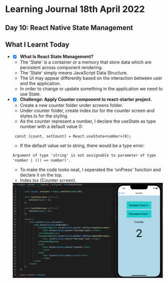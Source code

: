 # Learning Journal 18th April 2022
## Day 10: React Native State Management
## What I Learnt Today
* - [x] **What Is React State Management?**
   * The 'State' is a container or a memory that store data which are persistent across component rendering.
   * The 'State' simply means JavaScript Data Structure.
   * The UI may appear differently based on the interaction between user and the application.
   * In order to change or update something in the application we need to use State.
* - [x] **Challenge: Apply Counter component to react-starter project.** 
   * Create a new counter folder under screens folder.
   * Under counter folder, create index.tsx for the counter screen and styles.ts for the styling.
   * As the counter represent a number, I declare the useState as type number with a default value 0:
   ```
    const [count, setCount] = React.useState<number>(0);
   ```
   * If the default value set to string, there would be a type error:
   ```
   Argument of type 'string' is not assignable to parameter of type 'number | (() => number)'.
   ``` 
   * To make the code looks neat, I seperated the 'onPress' function and declare it on the top.
   * Index.tsx (Counter screen).
   
    <img src="https://github.com/janson-gan/react-native-training/blob/main/images/Screenshot%202022-04-18%20at%201.16.13%20PM.png" width="550"/>
   
  
 
   
